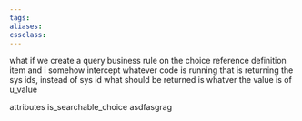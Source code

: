 ```yaml
---
tags:
aliases:
cssclass:
---
```


what if we create a query business rule on the choice reference definition item and i somehow intercept whatever code is running that is returning the sys ids, instead of sys id what should be returned is whatver the value is of u_value

attributes
	is_searchable_choice 
asdfasgrag